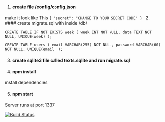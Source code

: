 1. #### create file /config/config.json
make it look like This
`{
    "secret": "CHANGE TO YOUR SECRET CODE"
}
`
2. #### create migrate.sql with inside /db/

`CREATE TABLE IF NOT EXISTS week (
    week INT NOT NULL,
    data TEXT NOT NULL,
    UNIQUE(week)
);
`

`CREATE TABLE users (
    email VARCHAR(255) NOT NULL,
    password VARCHAR(60) NOT NULL,
    UNIQUE(email)
);
`

3. #### create sqlite3 file called texts.sqlite and run migrate.sql

4. #### npm install
install dependencies

5. #### npm start
Server runs at port 1337

[![Build Status](https://travis-ci.org/anton97johansson/jsramverk-backend.svg?branch=master)](https://travis-ci.org/anton97johansson/jsramverk-backend)